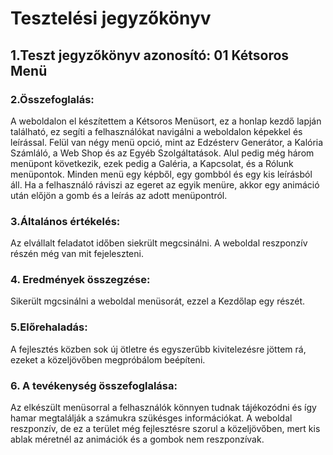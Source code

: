 # Tesztelési jegyzőkönyv

## 1.Teszt jegyzőkönyv azonosító: 01 Kétsoros Menü

### 2.Összefoglalás:
A weboldalon el készítettem a Kétsoros Menüsort, ez a honlap kezdő lapján található, ez segíti a felhasználókat navigálni a weboldalon képekkel és leírással. Felül van négy menü opció, mint az Edzésterv Generátor, a Kalória Számláló, a Web Shop és az Egyéb Szolgáltatások. Alul pedig még három menüpont következik, ezek pedig a Galéria, a Kapcsolat, és a Rólunk menüpontok. Minden menü egy képből, egy gombból és egy kis leírásból áll. Ha a felhasználó ráviszi az egeret az egyik menüre, akkor egy animáció után előjön a gomb és a leírás az adott menüpontról. 

### 3.Általános értékelés:
Az elvállalt feladatot időben siekrült megcsinálni. A weboldal reszponzív részén még van mit fejeleszteni.

### 4. Eredmények összegzése:
Sikerült mgcsinálni a weboldal menüsorát, ezzel a Kezdőlap egy részét. 

### 5.Előrehaladás:
A fejlesztés közben sok új ötletre és egyszerűbb kivitelezésre jöttem rá, ezeket a közeljövőben megpróbálom beépíteni.

### 6. A tevékenység összefoglalása:
Az elkészült menüsorral a felhasználók könnyen tudnak tájékozódni és így hamar megtalálják a számukra szükésges információkat. A weboldal reszponzív, de ez a terület még fejlesztésre szorul a közeljövőben, mert kis ablak méretnél az animációk és a gombok nem reszponzívak.  
